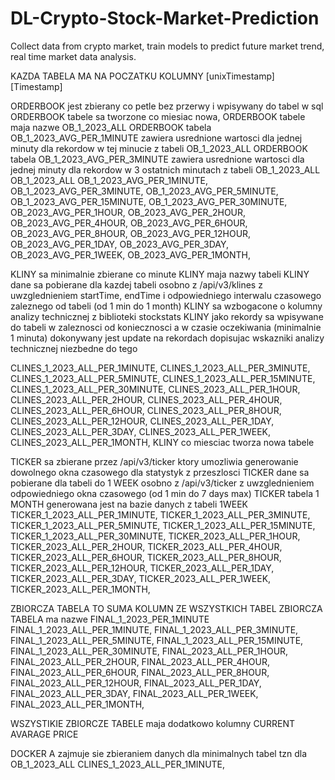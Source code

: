 # DL-Crypto-Stock-Market-Prediction
Collect data from crypto market, train models to predict future market trend, real time market data analysis.

KAZDA TABELA MA NA POCZATKU KOLUMNY [unixTimestamp] [Timestamp]


ORDERBOOK jest zbierany co petle bez przerwy i wpisywany do tabel w sql
ORDERBOOK tabele sa tworzone co miesiac nowa,
ORDERBOOK tabele maja nazwe OB_1_2023_ALL
ORDERBOOK tabela OB_1_2023_AVG_PER_1MINUTE zawiera usrednione wartosci dla jednej minuty dla rekordow w tej minucie z tabeli OB_1_2023_ALL
ORDERBOOK tabela OB_1_2023_AVG_PER_3MINUTE zawiera usrednione wartosci dla jednej minuty dla rekordow w 3 ostatnich minutach z tabeli OB_1_2023_ALL
OB_1_2023_ALL
OB_1_2023_AVG_PER_1MINUTE, 
OB_1_2023_AVG_PER_3MINUTE, 
OB_1_2023_AVG_PER_5MINUTE,
OB_1_2023_AVG_PER_15MINUTE,
OB_1_2023_AVG_PER_30MINUTE,
OB_2023_AVG_PER_1HOUR,
OB_2023_AVG_PER_2HOUR,
OB_2023_AVG_PER_4HOUR,
OB_2023_AVG_PER_6HOUR,
OB_2023_AVG_PER_8HOUR,
OB_2023_AVG_PER_12HOUR,
OB_2023_AVG_PER_1DAY,
OB_2023_AVG_PER_3DAY,
OB_2023_AVG_PER_1WEEK,
OB_2023_AVG_PER_1MONTH,

KLINY sa minimalnie zbierane co minute
KLINY maja nazwy tabeli
KLINY dane sa pobierane dla kazdej tabeli osobno z /api/v3/klines z uwzglednieniem startTime, endTime i odpowiedniego interwalu czasowego zaleznego od tabeli (od 1 min do 1 month)
KLINY sa wzbogacone o kolumny analizy technicznej z biblioteki stockstats
KLINY jako rekordy sa wpisywane do tabeli w zaleznosci od koniecznosci a w czasie oczekiwania (minimalnie 1 minuta) dokonywany jest update na rekordach dopisujac wskazniki analizy technicznej niezbedne do tego

CLINES_1_2023_ALL_PER_1MINUTE, 
CLINES_1_2023_ALL_PER_3MINUTE, 
CLINES_1_2023_ALL_PER_5MINUTE,
CLINES_1_2023_ALL_PER_15MINUTE,
CLINES_1_2023_ALL_PER_30MINUTE,
CLINES_2023_ALL_PER_1HOUR,
CLINES_2023_ALL_PER_2HOUR,
CLINES_2023_ALL_PER_4HOUR,
CLINES_2023_ALL_PER_6HOUR,
CLINES_2023_ALL_PER_8HOUR,
CLINES_2023_ALL_PER_12HOUR,
CLINES_2023_ALL_PER_1DAY,
CLINES_2023_ALL_PER_3DAY,
CLINES_2023_ALL_PER_1WEEK,
CLINES_2023_ALL_PER_1MONTH,
KLINY co miesciac tworza nowa tabele


TICKER sa zbierane przez /api/v3/ticker ktory umozliwia generowanie dowolnego okna czasowego dla statystyk z przeszlosci
TICKER dane sa pobierane dla tabeli do 1 WEEK osobno z /api/v3/ticker z uwzglednieniem odpowiedniego okna czasowego (od 1 min do 7 days max)
TICKER tabela 1 MONTH generowana jest na bazie danych z tabeli 1WEEK
TICKER_1_2023_ALL_PER_1MINUTE, 
TICKER_1_2023_ALL_PER_3MINUTE, 
TICKER_1_2023_ALL_PER_5MINUTE,
TICKER_1_2023_ALL_PER_15MINUTE,
TICKER_1_2023_ALL_PER_30MINUTE,
TICKER_2023_ALL_PER_1HOUR,
TICKER_2023_ALL_PER_2HOUR,
TICKER_2023_ALL_PER_4HOUR,
TICKER_2023_ALL_PER_6HOUR,
TICKER_2023_ALL_PER_8HOUR,
TICKER_2023_ALL_PER_12HOUR,
TICKER_2023_ALL_PER_1DAY,
TICKER_2023_ALL_PER_3DAY,
TICKER_2023_ALL_PER_1WEEK,
TICKER_2023_ALL_PER_1MONTH,


ZBIORCZA TABELA TO SUMA KOLUMN ZE WSZYSTKICH TABEL
ZBIORCZA TABELA ma nazwe 
FINAL_1_2023_PER_1MINUTE
FINAL_1_2023_ALL_PER_1MINUTE, 
FINAL_1_2023_ALL_PER_3MINUTE, 
FINAL_1_2023_ALL_PER_5MINUTE,
FINAL_1_2023_ALL_PER_15MINUTE,
FINAL_1_2023_ALL_PER_30MINUTE,
FINAL_2023_ALL_PER_1HOUR,
FINAL_2023_ALL_PER_2HOUR,
FINAL_2023_ALL_PER_4HOUR,
FINAL_2023_ALL_PER_6HOUR,
FINAL_2023_ALL_PER_8HOUR,
FINAL_2023_ALL_PER_12HOUR,
FINAL_2023_ALL_PER_1DAY,
FINAL_2023_ALL_PER_3DAY,
FINAL_2023_ALL_PER_1WEEK,
FINAL_2023_ALL_PER_1MONTH,

WSZYSTIKIE ZBIORCZE TABELE maja dodatkowo kolumny
CURRENT AVARAGE PRICE


DOCKER A zajmuje sie zbieraniem danych dla minimalnych tabel tzn dla OB_1_2023_ALL 	CLINES_1_2023_ALL_PER_1MINUTE,
